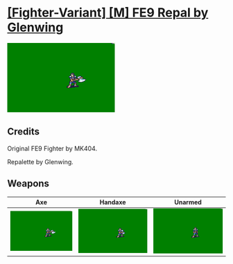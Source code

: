 # [\[Fighter-Variant\] \[M\] FE9 Repal by Glenwing](./)

<img src="./3.%20Axe/Axe_000.png" alt="[Fighter-Variant] [M] FE9 Repal by Glenwing standing" />

## Credits

Original FE9 Fighter by MK404.

Repalette by Glenwing.

## Weapons


|Axe |Handaxe |Unarmed |
|  :---: | :---: | :---: |
| <img alt="Axe animation" src="./3.%20Axe/Axe.gif" /> | <img alt="Handaxe animation" src="./4.%20Handaxe/Handaxe.gif" /> | <img alt="Unarmed animation" src="./8.%20Unarmed/Unarmed.gif" /> |

